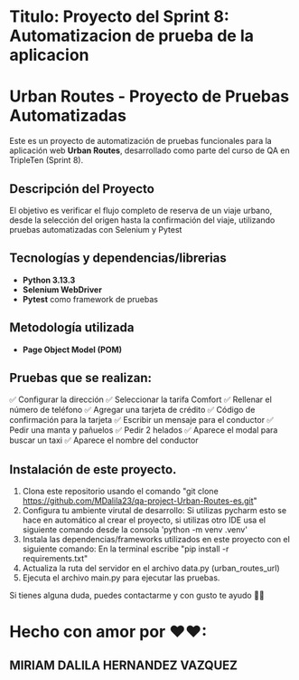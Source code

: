 # Titulo: Proyecto del Sprint 8: Automatizacion de prueba de la aplicacion

#  Urban Routes - Proyecto de Pruebas Automatizadas
Este es un proyecto de automatización de pruebas funcionales para la aplicación web **Urban Routes**, desarrollado como parte del curso de QA en TripleTen (Sprint 8).

##  Descripción del Proyecto
El objetivo es verificar el flujo completo de reserva de un viaje urbano, desde la selección del origen hasta la confirmación del viaje, utilizando pruebas automatizadas con Selenium y Pytest

##  Tecnologías y dependencias/librerias
- **Python 3.13.3**
- **Selenium WebDriver**
- **Pytest** como framework de pruebas
 
## Metodología utilizada
- **Page Object Model (POM)**

## Pruebas que se realizan: ## 
✅ Configurar la dirección
✅ Seleccionar la tarifa Comfort
✅ Rellenar el número de teléfono
✅ Agregar una tarjeta de crédito
✅ Código de confirmación para la tarjeta
✅ Escribir un mensaje para el conductor
✅ Pedir una manta y pañuelos
✅ Pedir 2 helados
✅ Aparece el modal para buscar un taxi
✅ Aparece el nombre del conductor

##  Instalación de este proyecto.
1. Clona este repositorio usando el comando "git clone https://github.com/MDalila23/qa-project-Urban-Routes-es.git"                
2. Configura tu ambiente virutal de desarrollo: Si utilizas pycharm esto se hace en automático al crear el proyecto, si utilizas otro IDE usa el siguiente comando desde la consola
    'python -m venv .venv' 
3. Instala las dependencias/frameworks utilizados en este proyecto con el siguiente comando:
    En la terminal escribe "pip install -r requirements.txt"
4. Actualiza la ruta del servidor en el archivo data.py (urban_routes_url)
5. Ejecuta el archivo main.py para ejecutar las pruebas. 

Si tienes alguna duda, puedes contactarme y con gusto te ayudo 🤞😎

# Hecho con amor por ❤❤:
## MIRIAM DALILA HERNANDEZ VAZQUEZ